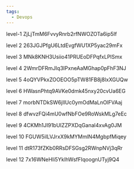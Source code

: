 ```yaml
---
tags:
  - Devops
---
```


level-1 ZjLjTmM6FvvyRnrb2rfNWOZOTa6ip5If

level 2 263JGJPfgU6LtdEvgfWU1XP5yac29mFx

level 3 MNk8KNH3Usiio41PRUEoDFPqfxLPlSmx

level 4 2WmrDFRmJIq3IPxneAaMGhap0pFhF3NJ

level 5
4oQYVPkxZOOEOO5pTW81FB8j8lxXGUQw

level 6
HWasnPhtq9AVKe0dmk45nxy20cvUa6EG

level 7
morbNTDkSW6jIlUc0ymOdMaLnOlFVAaj

level 8
 dfwvzFQi4mU0wfNbFOe9RoWskMLg7eEc

level 9
4CKMh1JI91bUIZZPXDqGanal4xvAg0JM

level 10
FGUW5ilLVJrxX9kMYMmlN4MgbpfMiqey

level 11
dtR173fZKb0RRsDFSGsg2RWnpNVj3qRr

level 12
7x16WNeHIi5YkIhWsfFIqoognUTyj9Q4











